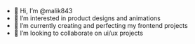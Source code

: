 - 👋 Hi, I’m @malik843
- 👀 I’m interested in product designs and animations
- 🌱 I’m currently creating and perfecting my frontend projects
- 💞️ I’m looking to collaborate on ui/ux projects

<!---
malik843/malik843 is a ✨ special ✨ repository because its `README.md` (this file) appears on your GitHub profile.
You can click the Preview link to take a look at your changes.
--->
